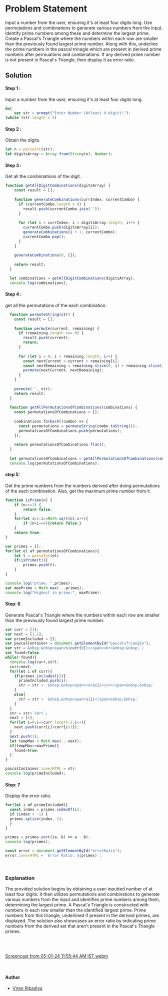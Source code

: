 # Problem Statement
Input a number from the user, ensuring it's at least four digits long. Use permutations and combinations to generate various numbers from the input. Identify prime numbers among these and determine the largest prime. Create a Pascal's Triangle where the numbers within each row are smaller than the previously found largest prime number. Along with this, underline the prime numbers in the pascal trinagle which are present in derived prime numbers after permuations and combinations. If any derived prime number is not present in Pascal's Triangle, then display it as error ratio.

## Solution 

#### Step 1 : 
Input a number from the user, ensuring it's at least four digits long.

```javascript
do{
    var str = prompt("Enter Number (Atleast 4 digit):"); 
}while (str.length < 4) 
```

#### Step 2 : 
Obtain the digits.

```javascript
let n = parseInt(str);
let digitsArray = Array.from(String(n), Number);
```

#### Step 3 :
Get all the combimations of the digit.

```javascript
function getAllDigitCombinations(digitsArray) {
    const result = [];
  
    function generateCombinations(currIndex, currentCombo) {
      if (currentCombo.length > 0) {
        result.push(currentCombo.join(''));
      }
  
      for (let i = currIndex; i < digitsArray.length; i++) {
        currentCombo.push(digitsArray[i]);
        generateCombinations(i + 1, currentCombo);
        currentCombo.pop();
      }
    }
  
    generateCombinations(0, []);
  
    return result;
  }

  let combinations = getAllDigitCombinations(digitsArray);
  console.log(combinations);
```

#### Step 4 :
get all the permutations of the each combination.

```javascript
  function permuteString(str) {
    const result = [];
  
    function permute(current, remaining) {
      if (remaining.length === 0) {
        result.push(current);
        return;
      }
  
      for (let i = 0; i < remaining.length; i++) {
        const nextCurrent = current + remaining[i];
        const nextRemaining = remaining.slice(0, i) + remaining.slice(i + 1);
        permute(nextCurrent, nextRemaining);
      }
    }
  
    permute('', str);
    return result;
  }
  
  function getAllPermutationsOfCombinations(combinations) {
    const permutationsOfCombinations = [];
  
    combinations.forEach((combo) => {
      const permutations = permuteString(combo.toString());
      permutationsOfCombinations.push(permutations);
    });
  
    return permutationsOfCombinations.flat(); 
  }
  
  let permutationsOfCombinations = getAllPermutationsOfCombinations(combinations);
  console.log(permutationsOfCombinations);
```

#### step 5:
Get the prime numbers from the numbers derived after doing permutations of the each combination. Also, get the maximum prime number from it.

```javascript
function isPrime(n) {
    if (n===1) {
        return false;
    }
    for(let i=2;i<=Math.sqrt(n);i++){
        if (n%i==0){return false;}
    }
    return true;
}

var primes = [];
for(let el of permutationsOfCombinations){
    let t = parseInt(el)
    if(isPrime(t)){
        primes.push(t);
    }
}

console.log("prime: ",primes);
var maxPrime = Math.max(...primes);
console.log("Highest in prime:", maxPrime);
```

#### Step: 6 
Generate Pascal's Triangle where the numbers within each row are smaller than the previously found largest prime number.

```javascript
var curr = [1];
var next = [1,1];
var primeIncluded = [];
var pascalContainer = document.getElementById("pascalsTriangle");
var str =`&nbsp;&nbsp<span>${curr[0]}</span><br>&nbsp;&nbsp;`;
var found=false
while(!found){
  console.log(curr,str);
  curr=next;
  for(let i of curr){
    if(primes.includes(i)){
      primeIncluded.push(i);
      str = str + `&nbsp;&nbsp<span><u>${i}</u></span>&nbsp;&nbsp;`
    }
    else{
      str = str + `&nbsp;&nbsp<span>${i}</span>&nbsp;&nbsp;`
    }
  }
  str = str+`<br>`;
  next = [1];
  for(let i=0;i<=curr.length-2;i++){
    next.push(curr[i]+curr[i+1]);
  }
  next.push(1);
  let tempMax = Math.max(...next);
  if(tempMax>=maxPrime){
    found=true;
  }
}

pascalContainer.innerHTML = str;
console.log(primeIncluded);
```

#### Step: 7 
Display the error ratio.

```JavaScript
for(let i of primeIncluded){
  const index = primes.indexOf(i);
  if (index > -1) {
  primes.splice(index, 1);
  }
}

primes = primes.sort((a, b) => a - b);
console.log(primes); 

const error = document.getElementById("errorRatio");
error.innerHTML = `Error Ratio: ${primes}`;
```
<br>

### Explanation


The provided solution begins by obtaining a user-inputted number of at least four digits. It then utilizes permutations and combinations to generate various numbers from the input and identifies prime numbers among them, determining the largest prime. A Pascal's Triangle is constructed with numbers in each row smaller than the identified largest prime. Prime numbers from this triangle, underlined if present in the derived primes, are displayed. The solution also showcases an error ratio by indicating prime numbers from the derived set that aren't present in the Pascal's Triangle primes.

<br>
<br>

[Screencast from 05-01-24 11:55:44 AM IST.webm](https://github.com/virenribadiyainventyv/Training/assets/153285621/08f41938-93ce-4673-b22c-94f3becfd9a8)

<br>

#### Author
- [Viren Ribadiya](https://github.com/virenribadiyainventyv)
